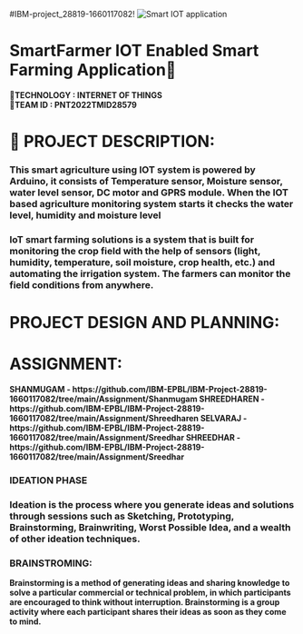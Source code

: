 #IBM-project_28819-1660117082!
![Smart IOT application](https://user-images.githubusercontent.com/92634704/192141373-fa536515-dab3-4444-8665-f25acfc01052.gif)
# SmartFarmer IOT Enabled Smart Farming Application:palm_tree:
:rocket:<b>TECHNOLOGY : INTERNET OF THINGS </b>           
:rocket:<b>TEAM ID  : PNT2022TMID28579</b>
# :ear_of_rice: PROJECT DESCRIPTION:
  <h3>This smart agriculture using IOT system is powered by Arduino, it consists of Temperature sensor, Moisture sensor, water level sensor, DC motor and GPRS module. When the IOT based agriculture monitoring system starts it checks the water level, humidity and moisture level</h3>
<h3>IoT smart farming solutions is a system that is built for monitoring the crop field with the help of sensors (light, humidity, temperature, soil moisture, crop health, etc.) and automating the irrigation system. The farmers can monitor the field conditions from anywhere.</h3>
<h1><b>PROJECT DESIGN AND PLANNING:<b></h1> 
 <h1> ASSIGNMENT:</h1> 
<b>SHANMUGAM    -  https://github.com/IBM-EPBL/IBM-Project-28819-1660117082/tree/main/Assignment/Shanmugam</b>            
<b>SHREEDHAREN  -  https://github.com/IBM-EPBL/IBM-Project-28819-1660117082/tree/main/Assignment/Shreedharen</b>          
<b>SELVARAJ     -  https://github.com/IBM-EPBL/IBM-Project-28819-1660117082/tree/main/Assignment/Sreedhar</b>          
<b>SHREEDHAR   -  https://github.com/IBM-EPBL/IBM-Project-28819-1660117082/tree/main/Assignment/Sreedhar</b>             
<h3>IDEATION PHASE</h3>
      <h3>Ideation is the process where you generate ideas and solutions through sessions such as Sketching, Prototyping, Brainstorming, Brainwriting, Worst Possible Idea, and a wealth of other ideation techniques.</h3>
  <h3><b>BRAINSTROMING:</b></h3>
      Brainstorming is a method of generating ideas and sharing knowledge to solve a particular commercial or technical problem, in which participants are encouraged to think without interruption. Brainstorming is a group activity where each participant shares their ideas as soon as they come to mind.
